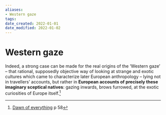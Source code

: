 ```yaml
---
aliases: 
- Western gaze
tags: 
date_created: 2022-01-01
date_modified: 2022-01-02
---
```


# Western gaze

Indeed, a strong case can be made for the real origins of the ‘Western gaze’ – that rational, supposedly objective way of looking at strange and exotic cultures which came to characterize later European anthropology – lying not in travellers’ accounts, but rather in **European accounts of precisely these imaginary sceptical natives**: gazing inwards, brows furrowed, at the exotic curiosities of Europe itself.[^1]

[^1]: [Dawn of everything](dawn_of_everything_graeber_wengrow.md) p 58
